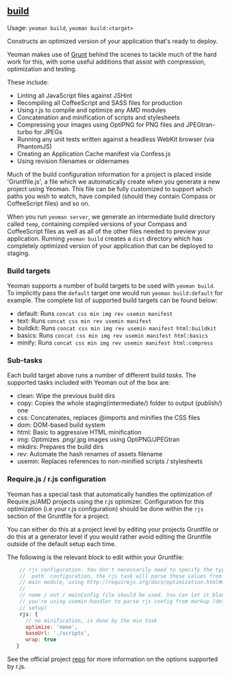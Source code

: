 

## <a href="#build" name="build">build</a>

Usage: `yeoman build`, `yeoman build:<target>`

Constructs an optimized version of your application that's ready to deploy.

Yeoman makes use of [Grunt](https://github.com/cowboy/grunt) behind the scenes to tackle much of the hard work for this, with some useful additions that assist with compression, optimization and testing. 

These include:

* Linting all JavaScript files against JSHint
* Recompiling all CoffeeScript and SASS files for production
* Using r.js to compile and optimize any AMD modules
* Concatenation and minification of scripts and stylesheets
* Compressing your images using OptiPNG for PNG files and JPEGtran-turbo for JPEGs
* Running any unit tests written against a headless WebKit browser (via PhantomJS)
* Creating an Application Cache manifest via Confess.js
* Using revision filenames or oldernames

Much of the build configuration information for a project is placed inside 'Gruntfile.js', a file which we automatically create when you generate a new project using Yeoman. This file can be fully customized to support which paths you wish to watch, have compiled (should they contain Compass or CoffeeScript files) and so on.

When you run `yeoman server`, we generate an intermediate build directory called `temp`, containing compiled versions of your Compass and CoffeeScript files as well as all of the other files needed to preview your application. Running `yeoman build` creates a `dist` directory which has completely optimized version of your application that can be deployed to staging.

### Build targets

Yeoman supports a number of build targets to be used with `yeoman build`. To implicitly
pass the `default` target one would run `yeoman build:default` for example. The complete
list of supported build targets can be found below:

* default: Runs `concat css min img rev usemin manifest`
* text: Runs `concat css min rev usemin manifest`
* buildkit: Runs `concat css min img rev usemin manifest html:buildkit`
* basics: Runs `concat css min img rev usemin manifest html:basics`
* minify: Runs `concat css min img rev usemin manifest html:compress`


### Sub-tasks

Each build target above runs a number of different build *tasks*. The supported
tasks included with Yeoman out of the box are:

* clean: Wipe the previous build dirs
* copy: Copies the whole staging(intermediate/) folder to output (publish/) one
* css: Concatenates, replaces @imports and minifies the CSS files
* dom: DOM-based build system
* html: Basic to aggressive HTML minification
* img: Optimizes .png/.jpg images using OptiPNG/JPEGtran
* mkdirs: Prepares the build dirs
* rev: Automate the hash renames of assets filename
* usemin: Replaces references to non-minified scripts / stylesheets

### Require.js / r.js configuration

Yeoman has a special task that automatically handles the optimization of Require.js/AMD
projects using the r.js optimizer. Configuration for this optimization (i.e your r.js
configuration) should be done within the `rjs` section of the Gruntfile for a project.

You can either do this at a project level by editing your projects Gruntfile or do this
at a generator level if you would rather avoid editing the Gruntfile outside of the default
setup each time.

The following is the relevant block to edit within your Gruntfile: 

```javascript
    // rjs configuration. You don't necessarily need to specify the typical
    // `path` configuration, the rjs task will parse these values from your
    // main module, using http://requirejs.org/docs/optimization.html#mainConfigFile
    //
    // name / out / mainConfig file should be used. You can let it blank if
    // you're using usemin-handler to parse rjs config from markup (default
    // setup)
    rjs: {
      // no minification, is done by the min task
      optimize: 'none',
      baseUrl: './scripts',
      wrap: true
   }
```

See the official project [repo](https://github.com/jrburke/r.js) for more information on the 
options supported by r.js.



